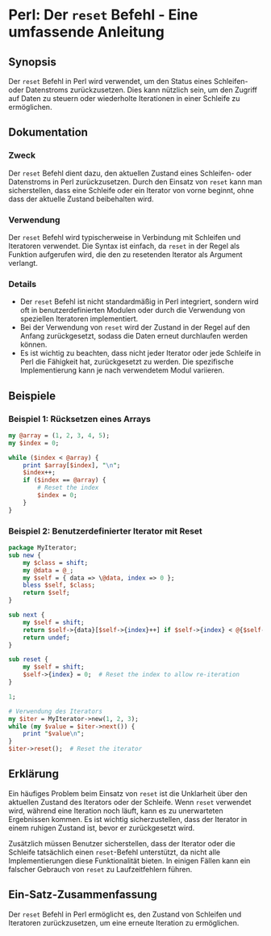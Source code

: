 <!--
Meta Description: # Perl: Der `reset` Befehl - Eine umfassende Anleitung ## Synopsis Der `reset` Befehl in Perl wird verwendet, um den Status eines Schleifen- oder Date...
Meta Keywords: reset, der, index, self, perl
-->

# Perl: Der `reset` Befehl - Eine umfassende Anleitung

## Synopsis
Der `reset` Befehl in Perl wird verwendet, um den Status eines Schleifen- oder Datenstroms zurückzusetzen. Dies kann nützlich sein, um den Zugriff auf Daten zu steuern oder wiederholte Iterationen in einer Schleife zu ermöglichen.

## Dokumentation
### Zweck
Der `reset` Befehl dient dazu, den aktuellen Zustand eines Schleifen- oder Datenstroms in Perl zurückzusetzen. Durch den Einsatz von `reset` kann man sicherstellen, dass eine Schleife oder ein Iterator von vorne beginnt, ohne dass der aktuelle Zustand beibehalten wird.

### Verwendung
Der `reset` Befehl wird typischerweise in Verbindung mit Schleifen und Iteratoren verwendet. Die Syntax ist einfach, da `reset` in der Regel als Funktion aufgerufen wird, die den zu resetenden Iterator als Argument verlangt.

### Details
- Der `reset` Befehl ist nicht standardmäßig in Perl integriert, sondern wird oft in benutzerdefinierten Modulen oder durch die Verwendung von speziellen Iteratoren implementiert.
- Bei der Verwendung von `reset` wird der Zustand in der Regel auf den Anfang zurückgesetzt, sodass die Daten erneut durchlaufen werden können.
- Es ist wichtig zu beachten, dass nicht jeder Iterator oder jede Schleife in Perl die Fähigkeit hat, zurückgesetzt zu werden. Die spezifische Implementierung kann je nach verwendetem Modul variieren.

## Beispiele
### Beispiel 1: Rücksetzen eines Arrays
```perl
my @array = (1, 2, 3, 4, 5);
my $index = 0;

while ($index < @array) {
    print $array[$index], "\n";
    $index++;
    if ($index == @array) {
        # Reset the index
        $index = 0;
    }
}
```

### Beispiel 2: Benutzerdefinierter Iterator mit Reset
```perl
package MyIterator;
sub new {
    my $class = shift;
    my @data = @_;
    my $self = { data => \@data, index => 0 };
    bless $self, $class;
    return $self;
}

sub next {
    my $self = shift;
    return $self->{data}[$self->{index}++] if $self->{index} < @{$self->{data}};
    return undef;
}

sub reset {
    my $self = shift;
    $self->{index} = 0;  # Reset the index to allow re-iteration
}

1;

# Verwendung des Iterators
my $iter = MyIterator->new(1, 2, 3);
while (my $value = $iter->next()) {
    print "$value\n";
}
$iter->reset();  # Reset the iterator
```

## Erklärung
Ein häufiges Problem beim Einsatz von `reset` ist die Unklarheit über den aktuellen Zustand des Iterators oder der Schleife. Wenn `reset` verwendet wird, während eine Iteration noch läuft, kann es zu unerwarteten Ergebnissen kommen. Es ist wichtig sicherzustellen, dass der Iterator in einem ruhigen Zustand ist, bevor er zurückgesetzt wird.

Zusätzlich müssen Benutzer sicherstellen, dass der Iterator oder die Schleife tatsächlich einen `reset`-Befehl unterstützt, da nicht alle Implementierungen diese Funktionalität bieten. In einigen Fällen kann ein falscher Gebrauch von `reset` zu Laufzeitfehlern führen.

## Ein-Satz-Zusammenfassung
Der `reset` Befehl in Perl ermöglicht es, den Zustand von Schleifen und Iteratoren zurückzusetzen, um eine erneute Iteration zu ermöglichen.